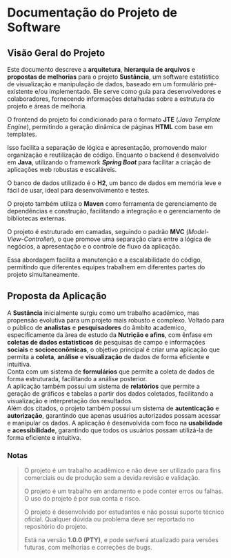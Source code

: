 # Documentação do Projeto de Software

## Visão Geral do Projeto

Este documento descreve a **arquitetura**, **hierarquia de arquivos** e **propostas de melhorias** para o projeto **Sustância**, um software estatístico de visualização e manipulação de dados, baseado em um formulário pré-existente e/ou implementado. Ele serve como guia para desenvolvedores e colaboradores, fornecendo informações detalhadas sobre a estrutura do projeto e áreas de melhoria.

O frontend do projeto foi condicionado para o formato **JTE** (_Java Template Engine_), permitindo a geração dinâmica de páginas **HTML** com base em templates.  

Isso facilita a separação de lógica e apresentação, promovendo maior organização e reutilização de código. Enquanto o backend é desenvolvido em **Java**, utilizando o framework **_Spring Boot_** para facilitar a criação de aplicações web robustas e escaláveis.  

O banco de dados utilizado é o **H2**, um banco de dados em memória leve e fácil de usar, ideal para desenvolvimento e testes.  

O projeto também utiliza o **Maven** como ferramenta de gerenciamento de dependências e construção, facilitando a integração e o gerenciamento de bibliotecas externas.  

O projeto é estruturado em camadas, seguindo o padrão **MVC** (_Model-View-Controller_), o que promove uma separação clara entre a lógica de negócios, a apresentação e o controle de fluxo da aplicação.  

Essa abordagem facilita a manutenção e a escalabilidade do código, permitindo que diferentes equipes trabalhem em diferentes partes do projeto simultaneamente.

## Proposta da Aplicação

A **Sustância** inicialmente surgiu como um trabalho acadêmico, mas propensão evolutiva para um projeto mais robusto e complexo. Voltado para o público de **analistas** e **pesquisadores** do âmbito academico, especificamente da àrea de estudo da **Nutrição e afins**, com ênfase em **coletas de dados estatisticos** de pesquisas de campo e informações **sociais** e **socioeconômicas**, o objetivo principal é criar uma aplicação que permita a **coleta**, **análise** e **visualização** de dados de forma eficiente e intuitiva.  
Conta com um sistema de **formulários** que permite a coleta de dados de forma estruturada, facilitando a análise posterior.  
A aplicação também possui um sistema de **relatórios** que permite a geração de gráficos e tabelas a partir dos dados coletados, facilitando a visualização e interpretação dos resultados.  
Além dos citados, o projeto também possui um sistema de **autenticação** e **autorização**, garantindo que apenas usuários autorizados possam acessar e manipular os dados.
A aplicação é desenvolvida com foco na **usabilidade** e **acessibilidade**, garantindo que todos os usuários possam utilizá-la de forma eficiente e intuitiva.

### Notas
>
>O projeto é um trabalho acadêmico e não deve ser utilizado para fins comerciais ou de produção sem a devida revisão e validação.
>
>O projeto é um trabalho em andamento e pode conter erros ou falhas. O uso do projeto é por sua conta e risco.
>
>O projeto é desenvolvido por estudantes e não possui suporte técnico oficial. Qualquer dúvida ou problema deve ser reportado no repositório do projeto.  
>
>Está na versão **1.0.0 (PTY)**, e pode ser/será atualizado para versões futuras, com melhorias e correções de bugs.
